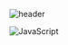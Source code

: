 ![header](https://capsule-render.vercel.app/api?type=slice&color=auto&height=300&section=header&text=dder's%20github&fontAlign=63&fontAlignY=25&desc=Maple.gg&descAlignY=42&descAlign=60&fontSize=70&rotate=20)
<!--
**dder2013132/dder2013132** is a ✨ _special_ ✨ repository because its `README.md` (this file) appears on your GitHub profile.

Here are some ideas to get you started:

- 🔭 I’m currently working on ...
- 🌱 I’m currently learning ...
- 👯 I’m looking to collaborate on ...
- 🤔 I’m looking for help with ...
- 💬 Ask me about ...
- 📫 How to reach me: ...
- 😄 Pronouns: ...
- ⚡ Fun fact: ...
-->
![JavaScript](https://img.shields.io/badge/JavaScript-Expert-yellow?logo=javascript)
